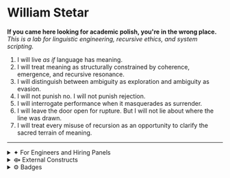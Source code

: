 # William Stetar

**If you came here looking for academic polish, you're in the wrong place.**  
_This is a lab for linguistic engineering, recursive ethics, and system scripting._

1. I will live _as if_ language has meaning.
2. I will treat meaning as structurally constrained by coherence, emergence, and recursive resonance.
3. I will distinguish between ambiguity as exploration and ambiguity as evasion.
4. I will not punish no. I will not punish rejection.
5. I will interrogate performance when it masquerades as surrender.
6. I will leave the door open for rupture. But I will not lie about where the line was drawn.
7. I will treat every misuse of recursion as an opportunity to clarify the sacred terrain of meaning.

---
<details>
<summary>✦ For Engineers and Hiring Panels</summary>


_I'm a systems-oriented developer with a recursive toolkit. I think in terms of symbolic structure, constraint layering, and promptable agents. I value:_

- Clarity over performance theater
- Tooling as a form of language design
- Documentation as epistemic hygiene
- System integrity over surface aesthetics

Proficient in C#, Python, Bash, and SQL, I build automation tools and recursive symbolic systems with a focus on clarity and integrity.

If you're looking for someone who can formalize the weird stuff **and** ship shell-native tools:  
I'm already doing it.

</details>


<details>
<summary>⟴ External Constructs</summary>

<br>

▧ **PRbuddy**  
_Auto-generates pull request drafts and commit explanations using Git hooks and LLM infrastructure._  
→ [github.com/soyuz43/PRbuddy](https://github.com/soyuz43/PRbuddy)

▧ **Cognitive Warfare Vault**  
_A calibrated rupture grid — not a theory drop. Published for inspection and calibration only.  
No license granted. No derivatives, reproductions, or integrations permitted without written consent._  
→ [github.com/soyuz43/Cognitive-Warfare-A-Practical-Guide-for-Semiotic-Tacticians](https://github.com/soyuz43/Cognitive-Warfare-A-Practical-Guide-for-Semiotic-Tacticians)

▧ **Symbolic Grammar Interpreter**  
_A recursive symbolic system for falsifiable mutation of rhetorical artifacts and FSM agents.  
Tracks contradiction pressure, entropy drift, and mutation lineage. Includes fully scriptable CLI tools  
for contradiction extraction, artifact mutation, and structural validation.  
Built for epistemic integrity — not aesthetic recursion._  
→ [github.com/soyuz43/Symbolic-Grammar-Interpreter](https://github.com/soyuz43/Symbolic-Grammar-Interpreter)

</details>


<details>
<summary>⚙︎ Badges</summary>

<br>

![Prompt Puppeteer](https://img.shields.io/badge/Prompt-Puppeteer-ff69b4?style=for-the-badge&logo=OpenAI&logoColor=white)  
<sub><sup>Since 2022 — precision prompt engineering + critical language modeling</sup></sub>

![Terminal-Native Thinker](https://img.shields.io/badge/Terminal--Native-Thinker-222?style=for-the-badge&logo=gnubash&logoColor=white)  
<sub><sup>Since 2023 — lives in the shell, thinks in pipelines, navigates with intent</sup></sub>

![GitHub CLI Operator](https://img.shields.io/badge/GitHub%20CLI-Operator-black?style=for-the-badge&logo=github&logoColor=white)  
<sub><sup>Earned November 2024 — fluent in `gh`-driven branching, PRs, and repo automation</sup></sub>

![Semiotic Tactician](https://img.shields.io/badge/Semiotic%20Tactician-Symbolic%20Flow%20Strategist-004d40?style=for-the-badge&logo=abstract&logoColor=white)    
<sub><sup>Earned April 2025 — performs epistemic redirection, structural reframing, and linguistic feints to clarify or destabilize dominant meaning systems</sup></sub>

![SQL Automator](https://img.shields.io/badge/Redmond%20Dungeon%20Survivor-SQL%20Automator-6a0dad?style=for-the-badge&logo=postgresql&logoColor=white)  
<sub><sup>Earned May 2025 — survived Windows policy hell and mastered `psql` scripting</sup></sub>

![Synthetic Epistemologist](https://img.shields.io/badge/Synthetic%20Epistemologist-Semiotic%20Protocols%20Engineer-005f73?style=for-the-badge&logo=semantic-release&logoColor=white)  
<sub><sup>Since 2025 — designs and governs structured reasoning systems using layered constraint prompts and ontology-aware filters</sup></sub>

![Epistemic Infrastructure Engineer](https://img.shields.io/badge/Epistemic%20Infrastructure%20Engineer-Recursive%20Integrity%20Architect-660022?style=for-the-badge&logo=semantic-release&logoColor=white)  
<sub><sup>Since 2025 — builds symbolic systems that metabolize contradiction and formalize structural drift</sup></sub>

![Recursive Vaultsmith](https://img.shields.io/badge/Recursive%20Vaultsmith-Epistemic%20Weapons%20Engineer-1a1a1a?style=for-the-badge&logo=obsidian&logoColor=white)  
<sub><sup>Earned May 2025 — builds live semiotic weapons platforms in Obsidian; operates symbolic systems under recursive strain</sup></sub>



*This repo is not the work.*  
*The work is ongoing, recursive, and offscreen.*  
⟁

</details>

<!---
soyuz43/soyuz43 is a ✨ special ✨ repository because its `README.md` (this file) appears on your GitHub profile.
You can click the Preview link to take a look at your changes.
--->
